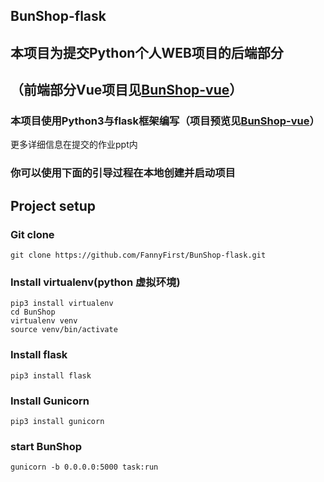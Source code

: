 ## BunShop-flask

## 本项目为提交Python个人WEB项目的后端部分

## （前端部分Vue项目见[BunShop-vue](https://github.com/FannyFirst/BunShop-vue)）

### 本项目使用Python3与flask框架编写（项目预览见[BunShop-vue](https://fannyfirst.github.io/BunShop-vue/#/)）

更多详细信息在提交的作业ppt内

### 你可以使用下面的引导过程在本地创建并启动项目

## Project setup

### Git clone

```shell
git clone https://github.com/FannyFirst/BunShop-flask.git
```

### Install virtualenv(python 虚拟环境)

```shell
pip3 install virtualenv
cd BunShop
virtualenv venv
source venv/bin/activate
```

### Install flask 

```shell
pip3 install flask
```

### Install Gunicorn

```shell
pip3 install gunicorn
```

### start BunShop

```shell
gunicorn -b 0.0.0.0:5000 task:run
```

